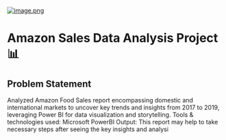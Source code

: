 

[![image.png](https://i.postimg.cc/59nmV0Fk/image.png)](https://postimg.cc/0rKSG9np)


# Amazon Sales Data Analysis Project 📊



##  Problem Statement
Analyzed Amazon Food Sales report encompassing domestic and international markets to uncover key
trends and insights from 2017 to 2019, leveraging Power BI for data visualization and storytelling.
Tools & technologies used: Microsoft PowerBI
Output: This report may help to take necessary steps after seeing the key insights and analysi








